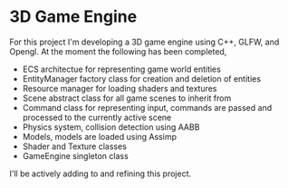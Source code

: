 # 3D Game Engine
For this project I'm developing a 3D game engine using C++, GLFW, and Opengl.
At the moment the following has been completed,

* ECS architectue for representing game world entities
* EntityManager factory class for creation and deletion of entities
* Resource manager for loading shaders and textures
* Scene abstract class for all game scenes to inherit from
* Command class for representing input, commands are passed and processed to the currently active scene
* Physics system, collision detection using AABB
* Models, models are loaded using Assimp
* Shader and Texture classes
* GameEngine singleton class 

I'll be actively adding to and refining this project.